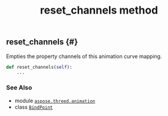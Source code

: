 ﻿---
title: reset_channels method
second_title: Aspose.3D for Python via .NET API References
description: 
type: docs
weight: 110
url: /python-net/aspose.threed.animation/bindpoint/reset_channels/
is_root: false
---

## reset_channels {#}

Empties the property channels of this animation curve mapping.



```python
def reset_channels(self):
    ...
```





### See Also
* module [`aspose.threed.animation`](../../)
* class [`BindPoint`](/3d/python-net/aspose.threed.animation/bindpoint)
